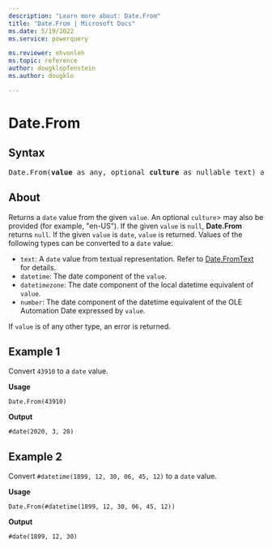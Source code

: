 ```yaml
---
description: "Learn more about: Date.From"
title: "Date.From | Microsoft Docs"
ms.date: 5/19/2022
ms.service: powerquery

ms.reviewer: ehvonleh
ms.topic: reference
author: dougklopfenstein
ms.author: dougklo

---
```

# Date.From

## Syntax

<pre>
Date.From(<b>value</b> as any, optional <b>culture</b> as nullable text) as nullable date
</pre>
  
## About

Returns a `date` value from the given `value`. An optional `culture`> may also be provided (for example, "en-US"). If the given `value` is `null`, **Date.From** returns `null`. If the given `value` is `date`, `value` is returned. Values of the following types can be converted to a `date` value:

* `text`: A `date` value from textual representation. Refer to [Date.FromText](date-fromtext.md) for details.
* `datetime`: The date component of the `value`.
* `datetimezone`: The date component of the local datetime equivalent of `value`.
* `number`: The date component of the datetime equivalent of the OLE Automation Date expressed by `value`.

If `value` is of any other type, an error is returned.

## Example 1

Convert `43910` to a `date` value.

**Usage**

```powerquery-m
Date.From(43910)
```

**Output**

`#date(2020, 3, 20)`

## Example 2

Convert `#datetime(1899, 12, 30, 06, 45, 12)` to a `date` value.

**Usage**

```powerquery-m
Date.From(#datetime(1899, 12, 30, 06, 45, 12))
```

**Output**

`#date(1899, 12, 30)`
